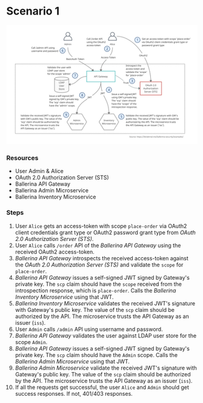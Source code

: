 # Scenario 1

![scenario-1](./scenario-1.png)

### Resources

- User Admin & Alice
- OAuth 2.0 Authorization Server (STS)
- Ballerina API Gateway
- Ballerina Admin Microservice
- Ballerina Inventory Microservice

### Steps

1. User `Alice` gets an access-token with scope `place-order` via OAuth2 client credentials grant type or OAuth2 password grant type from _OAuth 2.0 Authorization Server (STS)_.
2. User `Alice` calls `/order` API of the _Ballerina API Gateway_ using the received OAuth2 access-token.
3. _Ballerina API Gateway_ introspects the received access-token against the _OAuth 2.0 Authorization Server (STS)_ and validate the `scope` for `place-order`.
4. _Ballerina API Gateway_ issues a self-signed JWT signed by Gateway's private key. The `scp` claim should have the `scope` received from the introspection response, which is `place-order`. Calls the _Ballerina Inventory Microservice_ using that JWT.
5. _Ballerina Inventory Microservice_ validates the received JWT's signature with Gateway's public key. The value of the `scp` claim should be authorized by the API. The microservice trusts the API Gateway as an issuer (`iss`).
6. User `Admin` calls `/admin` API using username and password.
7. _Ballerina API Gateway_ validates the user against LDAP user store for the scope `Admin`.
8. _Ballerina API Gateway_ issues a self-signed JWT signed by Gateway's private key. The `scp` claim should  have the `Admin` scope. Calls the _Ballerina Admin Microservice_ using that JWT.
9. _Ballerina Admin Microservice_ validate the received JWT's signature with Gateway's public key. The value of the `scp` claim should be authorized by the API. The microservice trusts the API Gateway as an issuer (`iss`).
10. If all the requests get successful, the user `Alice` and `Admin` should get success responses. If not, 401/403 responses.
